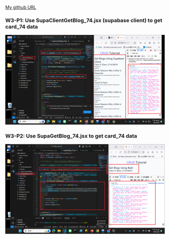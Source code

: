 [My github URL](https://github.com/CHEN211410674/1122-wp2-2N_74)

### W3-P1: Use SupaClientGetBlog_74.jsx (supabase client) to get card_74 data
![](w3-p1.png)

### W3-P2: Use SupaGetBlog_74.jsx to get card_74 data
![](w3-p2.png)

